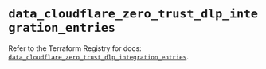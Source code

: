 # `data_cloudflare_zero_trust_dlp_integration_entries`

Refer to the Terraform Registry for docs: [`data_cloudflare_zero_trust_dlp_integration_entries`](https://registry.terraform.io/providers/cloudflare/cloudflare/5.11.0/docs/data-sources/zero_trust_dlp_integration_entries).
